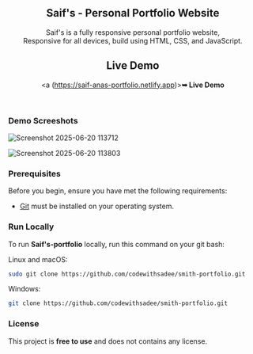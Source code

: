 <div align="center">




  <br />
  <br />
  <h2 align="center">Saif's - Personal Portfolio Website</h2>

  Saif's is a fully responsive personal portfolio website, <br />Responsive for all devices, build using HTML, CSS, and JavaScript.

## Live Demo

<a (https://saif-anas-portfolio.netlify.app)><strong>➥ Live Demo</strong></a>

  </div>

  <br />

  ### Demo Screeshots

  ![Screenshot 2025-06-20 113712](https://github.com/user-attachments/assets/cd73c397-80f7-4b83-88b7-a964be567177)

  ![Screenshot 2025-06-20 113803](https://github.com/user-attachments/assets/c4159dbf-19e2-4b1b-85a8-97449c9d4eb6)

### Prerequisites

Before you begin, ensure you have met the following requirements:

* [Git](https://git-scm.com/downloads "Download Git") must be installed on your operating system.

### Run Locally

To run **Saif's-portfolio** locally, run this command on your git bash:

Linux and macOS:

```bash
sudo git clone https://github.com/codewithsadee/smith-portfolio.git
```

Windows:

```bash
git clone https://github.com/codewithsadee/smith-portfolio.git
```

### License

This project is **free to use** and does not contains any license.
